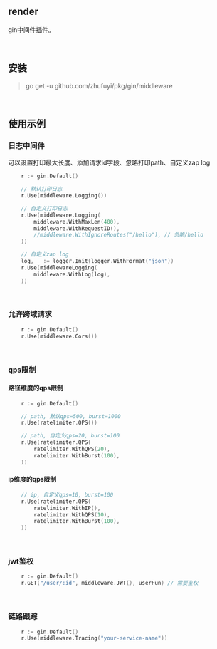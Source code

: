 ## render

gin中间件插件。

<br>

## 安装

> go get -u github.com/zhufuyi/pkg/gin/middleware

<br>

## 使用示例

### 日志中间件

可以设置打印最大长度、添加请求id字段、忽略打印path、自定义zap log

```go
    r := gin.Default()

    // 默认打印日志
    r.Use(middleware.Logging())

    // 自定义打印日志
    r.Use(middleware.Logging(
        middleware.WithMaxLen(400),
        middleware.WithRequestID(),
        //middleware.WithIgnoreRoutes("/hello"), // 忽略/hello
    ))

    // 自定义zap log
    log, _ := logger.Init(logger.WithFormat("json"))
    r.Use(middlewareLogging(
        middleware.WithLog(log),
    ))
```

<br>

### 允许跨域请求

```go
    r := gin.Default()
    r.Use(middleware.Cors())
```

<br>

### qps限制

#### 路径维度的qps限制

```go
    r := gin.Default()

    // path, 默认qps=500, burst=1000
    r.Use(ratelimiter.QPS())

    // path, 自定义qps=20, burst=100
    r.Use(ratelimiter.QPS(
        ratelimiter.WithQPS(20),
        ratelimiter.WithBurst(100),
    ))
```

#### ip维度的qps限制

```go
    // ip, 自定义qps=10, burst=100
    r.Use(ratelimiter.QPS(
        ratelimiter.WithIP(),
        ratelimiter.WithQPS(10),
        ratelimiter.WithBurst(100),
    ))
```

<br>

### jwt鉴权

```go
    r := gin.Default()
    r.GET("/user/:id", middleware.JWT(), userFun) // 需要鉴权
```
<br>

### 链路跟踪

```go
    r := gin.Default()
    r.Use(middleware.Tracing("your-service-name"))
```